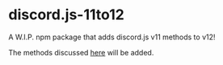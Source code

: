 # discord.js-11to12
A W.I.P. npm package that adds discord.js v11 methods to v12!

The methods discussed [here](https://discordjs.guide/additional-info/changes-in-v12.html) will be added.